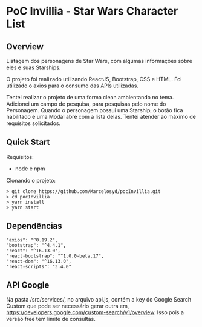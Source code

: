 # PoC Invillia - Star Wars Character List

## Overview

Listagem dos personagens de Star Wars, com algumas informações sobre eles e suas Starships.

O projeto foi realizado utilizando ReactJS, Bootstrap, CSS e HTML.
Foi utilizado o axios para o consumo das APIs utilizadas.

Tentei realizar o projeto de uma forma clean ambientando no tema.
Adicionei um campo de pesquisa, para pesquisas pelo nome do Personagem.
Quando o personagem possui uma Starship, o botão fica habilitado e uma Modal abre com a lista delas.
Tentei atender ao máximo de requisitos solicitados.

## Quick Start

Requisitos:

- node e npm

Clonando o projeto:

```
> git clone https://github.com/Marcelosyd/pocInvillia.git
> cd pocInvillia
> yarn install
> yarn start
```

## Dependências

    "axios": "^0.19.2",
    "bootstrap": "^4.4.1",
    "react": "^16.13.0",
    "react-bootstrap": "^1.0.0-beta.17",
    "react-dom": "^16.13.0",
    "react-scripts": "3.4.0"

## API Google

Na pasta /src/services/, no arquivo api.js, contém a key do Google Search Custom que pode ser necessário gerar outra em, https://developers.google.com/custom-search/v1/overview. Isso pois a versão free tem limite de consultas.
